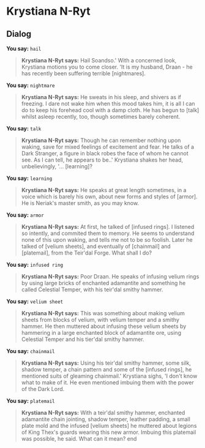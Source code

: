 # Krystiana N-Ryt


## Dialog

**You say:** `hail`



>**Krystiana N-Ryt says:** Hail Soandso.' With a concerned look, Krystiana motions you to come closer.  'It is my husband, Draan - he has recently been suffering terrible [nightmares].

**You say:** `nightmare`



>**Krystiana N-Ryt says:** He sweats in his sleep, and shivers as if freezing.  I dare not wake him when this mood takes him, it is all I can do to keep his forehead cool with a damp cloth.  He has begun to [talk] whilst asleep recently, too, though sometimes barely coherent.

**You say:** `talk`



>**Krystiana N-Ryt says:** Though he can remember nothing upon waking, save for mixed feelings of excitement and fear.  He talks of a Dark Stranger, a figure in black robes the face of whom he cannot see.  As I can tell, he appears to be..' Krystiana shakes her head, unbelievingly, '... [learning]?

**You say:** `learning`



>**Krystiana N-Ryt says:** He speaks at great length sometimes, in a voice which is barely his own, about new forms and styles of [armor].  He is Neriak's master smith, as you may know.

**You say:** `armor`



>**Krystiana N-Ryt says:** At first, he talked of [infused rings].  I listened so intently, and commited them to memory.  He seems to understand none of this upon waking, and tells me not to be so foolish.  Later he talked of [velium sheets], and eventually of [chainmail] and [platemail], from the Teir'dal Forge.  What shall I do?

**You say:** `infused ring`



>**Krystiana N-Ryt says:** Poor Draan.  He speaks of infusing velium rings by using large bricks of enchanted adamantite and something he called Celestial Temper, with his teir'dal smithy hammer.

**You say:** `velium sheet`



>**Krystiana N-Ryt says:** This was something about making velium sheets from blocks of velium, with velium temper and a smithy hammer.  He then muttered about infusing these velium sheets by hammering in a large enchanted block of adamantite ore, using Celestial Temper and his tier'dal smithy hammer.

**You say:** `chainmail`



>**Krystiana N-Ryt says:** Using his teir'dal smithy hammer, some silk, shadow temper, a chain pattern and some of the [infused rings], he mentioned suits of gleaming chainmail.'  Krystiana sighs, 'I don't know what to make of it.  He even mentioned imbuing them with the power of the Dark Lord.

**You say:** `platemail`



>**Krystiana N-Ryt says:** With a teir'dal smithy hammer, enchanted adamantite chain jointing, shadow temper, leather padding, a small plate mold and the infused [velium sheets] he muttered about legions of King Thex's guards wearing this new armor.  Imbuing this platemail was possible, he said.  What can it mean?
end